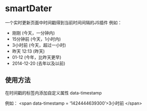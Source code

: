 # smartDater
一个实时更新页面中时间戳得到当前时间间隔的JS插件
例如：
 - 刚刚 (今天，一分钟内)
 - 15分钟前 (今天，1小时内)
 - 3小时前 (今天，超过一小时)
 - 昨天 12:13 (昨天)
 - 01-12 (今年，比昨天更早)
 - 2014-12-20 (去年以及以前)
 
## 使用方法
在时间戳的标签内添加自定义属性 data-timestamp

例如：
&lt;span data-timestamp = ‘1424444639300’&gt;3小时前 &lt;/span&gt; 

 
